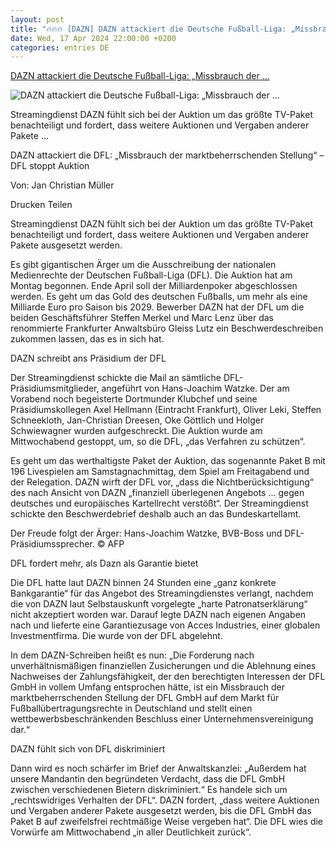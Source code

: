 ```yaml
---
layout: post
title: "🔥🔥🔥 [DAZN] DAZN attackiert die Deutsche Fußball-Liga: „Missbrauch der ..."
date: Wed, 17 Apr 2024 22:00:00 +0200
categories: entries DE
---
```

[DAZN attackiert die Deutsche Fußball-Liga: „Missbrauch der ...](https://www.fr.de/sport/fussball/dazn-attackiert-die-deutsche-fussball-liga-missbrauch-der-marktbeherrschenden-stellung-93017614.html)

![DAZN attackiert die Deutsche Fußball-Liga: „Missbrauch der ...](https://www.fr.de/assets/images/34/364/34364458-der-freude-folgt-der-aerger-hans-joachim-watzke-bvb-boss-und-dfl-praesidiumssprecher-1mwod7APktfe.jpg)

Streamingdienst DAZN fühlt sich bei der Auktion um das größte TV-Paket benachteiligt und fordert, dass weitere Auktionen und Vergaben anderer Pakete ...

DAZN attackiert die DFL: „Missbrauch der marktbeherrschenden Stellung“ – DFL stoppt Auktion

Von: Jan Christian Müller

Drucken Teilen

Streamingdienst DAZN fühlt sich bei der Auktion um das größte TV-Paket benachteiligt und fordert, dass weitere Auktionen und Vergaben anderer Pakete ausgesetzt werden.

Es gibt gigantischen Ärger um die Ausschreibung der nationalen Medienrechte der Deutschen Fußball-Liga (DFL). Die Auktion hat am Montag begonnen. Ende April soll der Milliardenpoker abgeschlossen werden. Es geht um das Gold des deutschen Fußballs, um mehr als eine Milliarde Euro pro Saison bis 2029. Bewerber DAZN hat der DFL um die beiden Geschäftsführer Steffen Merkel und Marc Lenz über das renommierte Frankfurter Anwaltsbüro Gleiss Lutz ein Beschwerdeschreiben zukommen lassen, das es in sich hat.

DAZN schreibt ans Präsidium der DFL

Der Streamingdienst schickte die Mail an sämtliche DFL-Präsidiumsmitglieder, angeführt von Hans-Joachim Watzke. Der am Vorabend noch begeisterte Dortmunder Klubchef und seine Präsidiumskollegen Axel Hellmann (Eintracht Frankfurt), Oliver Leki, Steffen Schneekloth, Jan-Christian Dreesen, Oke Göttlich und Holger Schwiewagner wurden aufgeschreckt. Die Auktion wurde am Mittwochabend gestoppt, um, so die DFL, „das Verfahren zu schützen“.

Es geht um das werthaltigste Paket der Auktion, das sogenannte Paket B mit 196 Livespielen am Samstagnachmittag, dem Spiel am Freitagabend und der Relegation. DAZN wirft der DFL vor, „dass die Nichtberücksichtigung“ des nach Ansicht von DAZN „finanziell überlegenen Angebots ... gegen deutsches und europäisches Kartellrecht verstößt“. Der Streamingdienst schickte den Beschwerdebrief deshalb auch an das Bundeskartellamt.

Der Freude folgt der Ärger: Hans-Joachim Watzke, BVB-Boss und DFL-Präsidiumssprecher. © AFP

DFL fordert mehr, als Dazn als Garantie bietet

Die DFL hatte laut DAZN binnen 24 Stunden eine „ganz konkrete Bankgarantie“ für das Angebot des Streamingdienstes verlangt, nachdem die von DAZN laut Selbstauskunft vorgelegte „harte Patronatserklärung“ nicht akzeptiert worden war. Darauf legte DAZN nach eigenen Angaben nach und lieferte eine Garantiezusage von Acces Industries, einer globalen Investmentfirma. Die wurde von der DFL abgelehnt.

In dem DAZN-Schreiben heißt es nun: „Die Forderung nach unverhältnismäßigen finanziellen Zusicherungen und die Ablehnung eines Nachweises der Zahlungsfähigkeit, der den berechtigten Interessen der DFL GmbH in vollem Umfang entsprochen hätte, ist ein Missbrauch der marktbeherrschenden Stellung der DFL GmbH auf dem Markt für Fußballübertragungsrechte in Deutschland und stellt einen wettbewerbsbeschränkenden Beschluss einer Unternehmensvereinigung dar.“

DAZN fühlt sich von DFL diskriminiert

Dann wird es noch schärfer im Brief der Anwaltskanzlei: „Außerdem hat unsere Mandantin den begründeten Verdacht, dass die DFL GmbH zwischen verschiedenen Bietern diskriminiert.“ Es handele sich um „rechtswidriges Verhalten der DFL“. DAZN fordert, „dass weitere Auktionen und Vergaben anderer Pakete ausgesetzt werden, bis die DFL GmbH das Paket B auf zweifelsfrei rechtmäßige Weise vergeben hat“. Die DFL wies die Vorwürfe am Mittwochabend „in aller Deutlichkeit zurück“.

